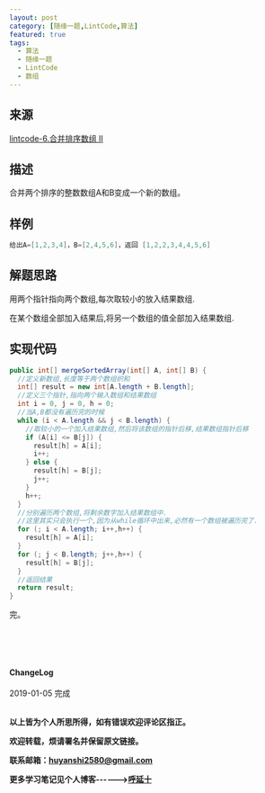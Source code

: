 ```yaml
---
layout: post
category: [随缘一题,LintCode,算法]
featured: true
tags:
  - 算法
  - 随缘一题
  - LintCode
  - 数组
---
```


## 来源

<a href="https://www.lintcode.com/problem/merge-two-sorted-arrays/description">lintcode-6.合并排序数组 II
</a>

## 描述

合并两个排序的整数数组A和B变成一个新的数组。

## 样例

```java
给出A=[1,2,3,4]，B=[2,4,5,6]，返回 [1,2,2,3,4,4,5,6]
```


## 解题思路

用两个指针指向两个数组,每次取较小的放入结果数组.

在某个数组全部加入结果后,将另一个数组的值全部加入结果数组.


## 实现代码

```java
public int[] mergeSortedArray(int[] A, int[] B) {
  //定义新数组,长度等于两个数组织和
  int[] result = new int[A.length + B.length];
  //定义三个指针,指向两个输入数组和结果数组
  int i = 0, j = 0, h = 0;
  //当A,B都没有遍历完的时候
  while (i < A.length && j < B.length) {
    //取较小的一个加入结果数组,然后将该数组的指针后移,结果数组指针后移
    if (A[i] <= B[j]) {
      result[h] = A[i];
      i++;
    } else {
      result[h] = B[j];
      j++;
    }
    h++;
  }
  //分别遍历两个数组,将剩余数字加入结果数组中.
  //这里其实只会执行一个,因为从while循环中出来,必然有一个数组被遍历完了.
  for (; i < A.length; i++,h++) {
    result[h] = A[i];
  }
  for (; j < B.length; j++,h++) {
    result[h] = B[j];
  }
  //返回结果
  return result;
}
```


完。

<br>
<br>
<br>
<h4>ChangeLog</h4>
2019-01-05 完成
<br>
<br>


**以上皆为个人所思所得，如有错误欢迎评论区指正。**

**欢迎转载，烦请署名并保留原文链接。**

**联系邮箱：huyanshi2580@gmail.com**

**更多学习笔记见个人博客------><a href="{{ site.baseurl }}/">呼延十</a>**
